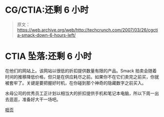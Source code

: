 # CG/CTIA:还剩 6 小时

> 原文：<https://web.archive.org/web/http://techcrunch.com/2007/03/26/cgctia-smack-down-6-hours-left/>

# CTIA 坠落:还剩 6 小时

在他们的网站上。该网站以很低的折扣提供数量有限的产品。Smack 拍卖会随着时间的推移降低价格，但只是在供应耗尽之前。如果你不在它们卖完之前买，你就被套牢了。关键是要把握好时机，在你碰到那个神奇的隐藏数字之前买入。

水母公司的优秀员工正计划以相当大的折扣提供手机和笔记本电脑，所以下周一出去逛逛，准备好大干一场吧。

[咂页](https://web.archive.org/web/20130628150817/http://www.jellyfish.com/smack/crunchgear)